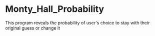 # Monty_Hall_Probability
This program reveals the probability of user's choice to stay with their original guess or change it
